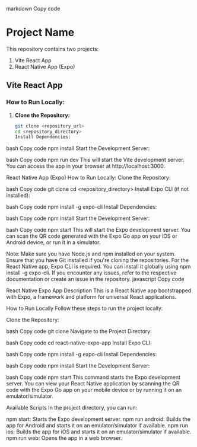 markdown
Copy code

# Project Name

This repository contains two projects:

1. Vite React App
2. React Native App (Expo)

## Vite React App

### How to Run Locally:

1. **Clone the Repository:**
   ```bash
   git clone <repository_url>
   cd <repository_directory>
   Install Dependencies:
   ```

bash
Copy code
npm install
Start the Development Server:

bash
Copy code
npm run dev
This will start the Vite development server. You can access the app in your browser at http://localhost:3000.

React Native App (Expo)
How to Run Locally:
Clone the Repository:

bash
Copy code
git clone
cd <repository_directory>
Install Expo CLI (if not installed):

bash
Copy code
npm install -g expo-cli
Install Dependencies:

bash
Copy code
npm install
Start the Development Server:

bash
Copy code
npm start
This will start the Expo development server. You can scan the QR code generated with the Expo Go app on your iOS or Android device, or run it in a simulator.

Note:
Make sure you have Node.js and npm installed on your system.
Ensure that you have Git installed if you're cloning the repositories.
For the React Native app, Expo CLI is required. You can install it globally using npm install -g expo-cli.
If you encounter any issues, refer to the respective documentation or create an issue in the repository.
javascript
Copy code

React Native Expo App
Description
This is a React Native app bootstrapped with Expo, a framework and platform for universal React applications.

How to Run Locally
Follow these steps to run the project locally:

Clone the Repository:

bash
Copy code
git clone
Navigate to the Project Directory:

bash
Copy code
cd react-native-expo-app
Install Expo CLI:

bash
Copy code
npm install -g expo-cli
Install Dependencies:

bash
Copy code
npm install
Start the Development Server:

bash
Copy code
npm start
This command starts the Expo development server. You can view your React Native application by scanning the QR code with the Expo Go app on your mobile device or by running it on an emulator/simulator.

Available Scripts
In the project directory, you can run:

npm start: Starts the Expo development server.
npm run android: Builds the app for Android and starts it on an emulator/simulator if available.
npm run ios: Builds the app for iOS and starts it on an emulator/simulator if available.
npm run web: Opens the app in a web browser.
